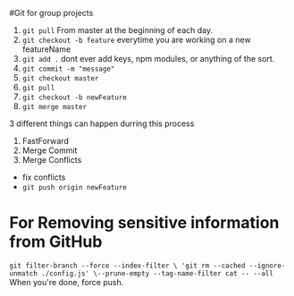 #Git for group projects

1. `git pull` From master at the beginning of each day. 
2. `git checkout -b feature` everytime you are working on a new featureName
3. `git add .` dont ever add keys, npm modules, or anything of the sort. 
4. `git commit -m "message"` 
5. `git checkout master`
6. `git pull` 
7. `git checkout -b newFeature`
8. `git merge master`

3 different things can happen durring this process 

1. FastForward
2. Merge Commit 
3. Merge Conflicts 
  - fix conflicts
  - `git push origin newFeature`

# For Removing sensitive information from GitHub
`git filter-branch --force --index-filter \ 'git rm --cached --ignore-unmatch ./config.js' \--prune-empty --tag-name-filter cat -- --all`
When you're done, force push. 

